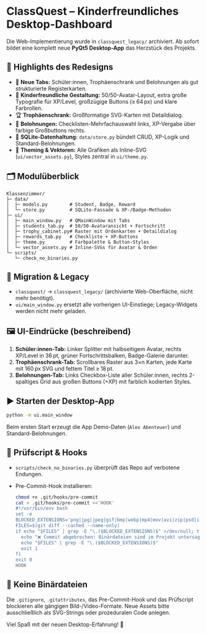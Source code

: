 # ClassQuest – Kinderfreundliches Desktop-Dashboard

Die Web-Implementierung wurde in `classquest_legacy/` archiviert. Ab sofort bildet eine komplett neue **PyQt5 Desktop-App** das Herzstück des Projekts.

## 🚀 Highlights des Redesigns

- 🌈 **Neue Tabs:** Schüler:innen, Trophäenschrank und Belohnungen als gut strukturierte Registerkarten.
- 🧒 **Kinderfreundliche Gestaltung:** 50/50-Avatar-Layout, extra große Typografie für XP/Level, großzügige Buttons (≥ 64 px) und klare Farbrollen.
- 🏆 **Trophäenschrank:** Großformatige SVG-Karten mit Detaildialog.
- 🎁 **Belohnungen:** Checklisten-Mehrfachauswahl links, XP-Vergabe über farbige Großbuttons rechts.
- 💾 **SQLite-Datenhaltung:** `data/store.py` bündelt CRUD, XP-Logik und Standard-Belohnungen.
- 🎨 **Theming & Vektoren:** Alle Grafiken als Inline-SVG (`ui/vector_assets.py`), Styles zentral in `ui/theme.py`.

## 🗂️ Modulüberblick

```
Klassenzimmer/
├─ data/
│  ├─ models.py        # Student, Badge, Reward
│  └─ store.py         # SQLite-Fassade & XP-/Badge-Methoden
├─ ui/
│  ├─ main_window.py   # QMainWindow mit Tabs
│  ├─ students_tab.py  # 50/50-Avataransicht + Fortschritt
│  ├─ trophy_cabinet.py# Raster mit Ordenkarten + Detaildialog
│  ├─ rewards_tab.py   # Checkliste + XP-Buttons
│  ├─ theme.py         # Farbpalette & Button-Styles
│  └─ vector_assets.py # Inline-SVGs für Avatar & Orden
└─ scripts/
   └─ check_no_binaries.py
```

## 🔄 Migration & Legacy

- `classquest/` → `classquest_legacy/` (archivierte Web-Oberfläche, nicht mehr benötigt).
- `ui/main_window.py` ersetzt alle vorherigen UI-Einstiege; Legacy-Widgets werden nicht mehr geladen.

## 🖼️ UI-Eindrücke (beschreibend)

1. **Schüler:innen-Tab:** Linker Splitter mit halbseitigem Avatar, rechts XP/Level in 36 pt, grüner Fortschrittsbalken, Badge-Galerie darunter.
2. **Trophäenschrank-Tab:** Scrollbares Raster aus 3×n Karten, jede Karte mit 160 px SVG und fettem Titel ≥ 18 pt.
3. **Belohnungen-Tab:** Links Checkbox-Liste aller Schüler:innen, rechts 2-spaltiges Grid aus großen Buttons (+XP) mit farblich kodierten Styles.

## ▶️ Starten der Desktop-App

```bash
python -m ui.main_window
```

Beim ersten Start erzeugt die App Demo-Daten (`Alex Abenteuer`) und Standard-Belohnungen.

## 🧪 Prüfscript & Hooks

- `scripts/check_no_binaries.py` überprüft das Repo auf verbotene Endungen.
- Pre-Commit-Hook installieren:

  ```bash
  chmod +x .git/hooks/pre-commit
  cat > .git/hooks/pre-commit <<'HOOK'
  #!/usr/bin/env bash
  set -e
  BLOCKED_EXTENSIONS='png|jpg|jpeg|gif|bmp|webp|mp4|mov|avi|zip|psd|ico'
  FILES=$(git diff --cached --name-only)
  if echo "$FILES" | grep -E "\.($BLOCKED_EXTENSIONS)$" >/dev/null; then
    echo "❌ Commit abgebrochen: Binärdateien sind im Projekt untersagt."
    echo "$FILES" | grep -E "\.($BLOCKED_EXTENSIONS)$"
    exit 1
  fi
  exit 0
  HOOK
  ```

## 🚫 Keine Binärdateien

Die `.gitignore`, `.gitattributes`, das Pre-Commit-Hook und das Prüfscript blockieren alle gängigen Bild-/Video-Formate. Neue Assets bitte ausschließlich als SVG-Strings oder prozeduralen Code anlegen.

Viel Spaß mit der neuen Desktop-Erfahrung! 💙

